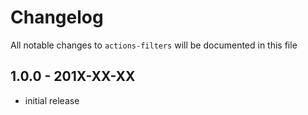 # Changelog

All notable changes to `actions-filters` will be documented in this file

## 1.0.0 - 201X-XX-XX

- initial release
